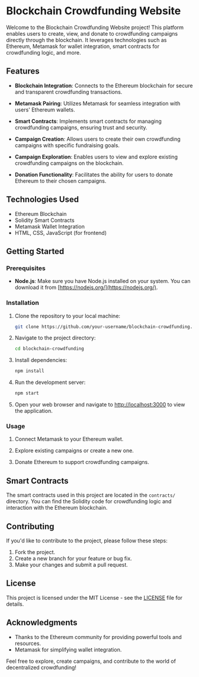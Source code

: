# Blockchain Crowdfunding Website

Welcome to the Blockchain Crowdfunding Website project! This platform enables users to create, view, and donate to crowdfunding campaigns directly through the blockchain. It leverages technologies such as Ethereum, Metamask for wallet integration, smart contracts for crowdfunding logic, and more.

## Features

- **Blockchain Integration**: Connects to the Ethereum blockchain for secure and transparent crowdfunding transactions.

- **Metamask Pairing**: Utilizes Metamask for seamless integration with users' Ethereum wallets.

- **Smart Contracts**: Implements smart contracts for managing crowdfunding campaigns, ensuring trust and security.

- **Campaign Creation**: Allows users to create their own crowdfunding campaigns with specific fundraising goals.

- **Campaign Exploration**: Enables users to view and explore existing crowdfunding campaigns on the blockchain.

- **Donation Functionality**: Facilitates the ability for users to donate Ethereum to their chosen campaigns.

## Technologies Used

- Ethereum Blockchain
- Solidity Smart Contracts
- Metamask Wallet Integration
- HTML, CSS, JavaScript (for frontend)

## Getting Started

### Prerequisites

- **Node.js**: Make sure you have Node.js installed on your system. You can download it from [https://nodejs.org/](https://nodejs.org/).

### Installation

1. Clone the repository to your local machine:

    ```bash
    git clone https://github.com/your-username/blockchain-crowdfunding.git
    ```

2. Navigate to the project directory:

    ```bash
    cd blockchain-crowdfunding
    ```

3. Install dependencies:

    ```bash
    npm install
    ```

4. Run the development server:

    ```bash
    npm start
    ```

5. Open your web browser and navigate to [http://localhost:3000](http://localhost:3000) to view the application.

### Usage

1. Connect Metamask to your Ethereum wallet.

2. Explore existing campaigns or create a new one.

3. Donate Ethereum to support crowdfunding campaigns.

## Smart Contracts

The smart contracts used in this project are located in the `contracts/` directory. You can find the Solidity code for crowdfunding logic and interaction with the Ethereum blockchain.

## Contributing

If you'd like to contribute to the project, please follow these steps:

1. Fork the project.
2. Create a new branch for your feature or bug fix.
3. Make your changes and submit a pull request.

## License

This project is licensed under the MIT License - see the [LICENSE](LICENSE) file for details.

## Acknowledgments

- Thanks to the Ethereum community for providing powerful tools and resources.
- Metamask for simplifying wallet integration.

Feel free to explore, create campaigns, and contribute to the world of decentralized crowdfunding!
